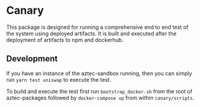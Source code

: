 # Canary

This package is designed for running a comprehensive end to end test of the system using deployed artifacts. It is built and executed after the deployment of artifacts to npm and dockerhub.

## Development

If you have an instance of the aztec-sandbox running, then you can simply run `yarn test uniswap` to execute the test.

To build and execute the test first run `bootstrap_docker.sh` from the root of aztec-packages followed by `docker-compose up` from within `canary/scripts`.
